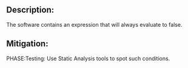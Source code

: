 ## Description:

The software contains an expression that will always evaluate to false.



## Mitigation:


PHASE:Testing:
Use Static Analysis tools to spot such conditions.

